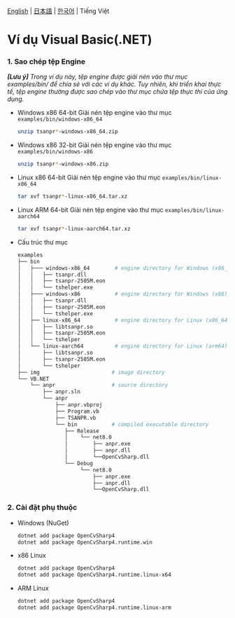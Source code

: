 [English](../README.md) | [日本語](README_ja-JP.md) | [한국어](README_ko-KR.md) | Tiếng Việt

# Ví dụ Visual Basic(.NET)

### 1. Sao chép tệp Engine

_**[Lưu ý]** Trong ví dụ này, tệp engine được giải nén vào thư mục examples/bin/ để chia sẻ với các ví dụ khác. Tuy nhiên, khi triển khai thực tế, tệp engine thường được sao chép vào thư mục chứa tệp thực thi của ứng dụng._

- Windows x86 64-bit
  Giải nén tệp engine vào thư mục `examples/bin/windows-x86_64`
  ```sh
  unzip tsanpr*-windows-x86_64.zip
  ```
- Windows x86 32-bit
  Giải nén tệp engine vào thư mục `examples/bin/windows-x86`
  ```sh
  unzip tsanpr*-windows-x86.zip
  ```
- Linux x86 64-bit
  Giải nén tệp engine vào thư mục `examples/bin/linux-x86_64`
  ```sh
  tar xvf tsanpr*-linux-x86_64.tar.xz
  ```
- Linux ARM 64-bit
  Giải nén tệp engine vào thư mục `examples/bin/linux-aarch64`
  ```sh
  tar xvf tsanpr*-linux-aarch64.tar.xz
  ```
- Cấu trúc thư mục
  ```sh
  examples
  ├── bin
  │   ├─── windows-x86_64        # engine directory for Windows (x86_64)
  │   │   ├── tsanpr.dll
  │   │   ├── tsanpr-2505M.eon
  │   │   └── tshelper.exe
  │   ├─── windows-x86           # engine directory for Windows (x86)
  │   │   ├── tsanpr.dll
  │   │   ├── tsanpr-2505M.eon
  │   │   └── tshelper.exe
  │   ├── linux-x86_64           # engine directory for Linux (x86_64)
  │   │   ├── libtsanpr.so
  │   │   ├── tsanpr-2505M.eon
  │   │   └── tshelper
  │   └── linux-aarch64          # engine directory for Linux (arm64)
  │       ├── libtsanpr.so
  │       ├── tsanpr-2505M.eon
  │       └── tshelper
  ├── img                       # image directory
  └── VB.NET
      └── anpr                  # source directory
          ├── anpr.sln
          └── anpr
              ├── anpr.vbproj
              ├── Program.vb
              ├── TSANPR.vb
              └── bin           # compiled executable directory
                 ├── Release
                 │    └── net8.0
                 │        ├── anpr.exe
                 │        ├── anpr.dll
                 │        └──OpenCvSharp.dll
                 └── Debug
                      └── net8.0
                          ├── anpr.exe
                          ├── anpr.dll
                          └──OpenCvSharp.dll
  ```

### 2. Cài đặt phụ thuộc

- Windows (NuGet)
  ```sh
  dotnet add package OpenCvSharp4
  dotnet add package OpenCvSharp4.runtime.win
  ```
- x86 Linux
  ```sh
  dotnet add package OpenCvSharp4
  dotnet add package OpenCvSharp4.runtime.linux-x64
  ```
- ARM Linux
  ```sh
  dotnet add package OpenCvSharp4
  dotnet add package OpenCvSharp4.runtime.linux-arm
  ```
